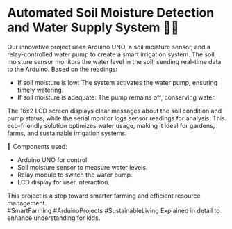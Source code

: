# Automated Soil Moisture Detection and Water Supply System 🌱💧
  

Our innovative project uses Arduino UNO, a soil moisture sensor, and a relay-controlled water pump to create a smart irrigation system. The soil moisture sensor monitors the water level in the soil, sending real-time data to the Arduino. Based on the readings:  

- If soil moisture is low: The system activates the water pump, ensuring timely watering.  
- If soil moisture is adequate: The pump remains off, conserving water.  

The 16x2 LCD screen displays clear messages about the soil condition and pump status, while the serial monitor logs sensor readings for analysis. This eco-friendly solution optimizes water usage, making it ideal for gardens, farms, and sustainable irrigation systems.  

🔧 Components used:  
- Arduino UNO for control.  
- Soil moisture sensor to measure water levels.  
- Relay module to switch the water pump.  
- LCD display for user interaction.  

This project is a step toward smarter farming and efficient resource management.  
#SmartFarming #ArduinoProjects #SustainableLiving 
Explained in detail to enhance understanding for kids.

